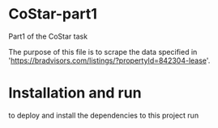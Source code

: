 # CoStar-part1
Part1 of the CoStar task

The purpose of this file is to scrape the data specified in 'https://bradvisors.com/listings/?propertyId=842304-lease'.

# Installation and run
to deploy and install the dependencies to this project run
